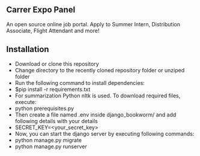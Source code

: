 ## Carrer Expo Panel
An open source online job portal.
Apply to Summer Intern, Distribution Associate, Flight Attendant and more!

## Installation
* Download or clone this repository
* Change directory to the recently cloned repository folder or unziped folder
* Run the following command to install dependencies:
* $pip install -r requirements.txt
* For summarization Python nltk is used. To download required files, execute:
* python prerequisites.py
* Then create a file named .env inside django_bookworm/ and add following details with your details
* SECRET_KEY=<your_secret_key>
* Now, you can start the django server by executing following commands:
* python manage.py migrate
* python manage.py runserver

